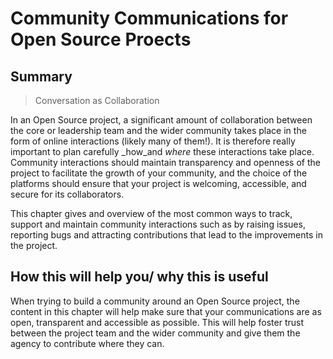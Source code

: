 # Community Communications for Open Source Proects

## Summary

> Conversation as Collaboration

In an Open Source project, a significant amount of collaboration between the core or leadership team and the wider community takes place in the form of online interactions (likely many of them!).
It is therefore really important to plan carefully _how_and _where_ these interactions take place. 
Community interactions should maintain transparency and openness of the project to facilitate the growth of your community, and the choice of the platforms should ensure that your project is welcoming, accessible, and secure for its collaborators.

This chapter gives and overview of the most common ways to track, support and maintain community interactions such as by raising issues, reporting bugs and attracting contributions that lead to the improvements in the project.

## How this will help you/ why this is useful

When trying to build a community around an Open Source project, the content in this chapter will help make sure that your communications are as open, transparent and accessible as possible.
This will help foster trust between the project team and the wider community and give them the agency to contribute where they can.

